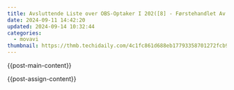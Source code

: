 ```yaml
---
title: Avsluttende Liste over OBS-Optaker I 202([8] - Førstehandlet Av Movavi
date: 2024-09-11 14:42:20
updated: 2024-09-14 10:32:44
categories:
  - movavi
thumbnail: https://thmb.techidaily.com/4c1fc861d688eb17793358701272fcb990bfc951646524d04a51586ab07132c7.jpg
---
```


{{post-main-content}}

<ins class="adsbygoogle"
     style="display:block"
     data-ad-format="autorelaxed"
     data-ad-client="ca-pub-7571918770474297"
     data-ad-slot="1223367746"></ins>

{{post-assign-content}}

<ins class="adsbygoogle"
     style="display:block"
     data-ad-client="ca-pub-7571918770474297"
     data-ad-slot="8358498916"
     data-ad-format="auto"
     data-full-width-responsive="true"></ins>
